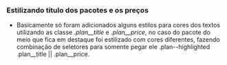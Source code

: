 ### Estilizando titulo dos pacotes e os preços

* Basicamente só foram adicionados alguns estilos para cores dos textos utilizando as classe *.plan__title* e *.plan__price*, no caso do pacote do meio que fica em destaque foi estilizado com cores diferentes, fazendo combinação de seletores para somente pegar ele .plan--highlighted .plan__title || .plan__price.